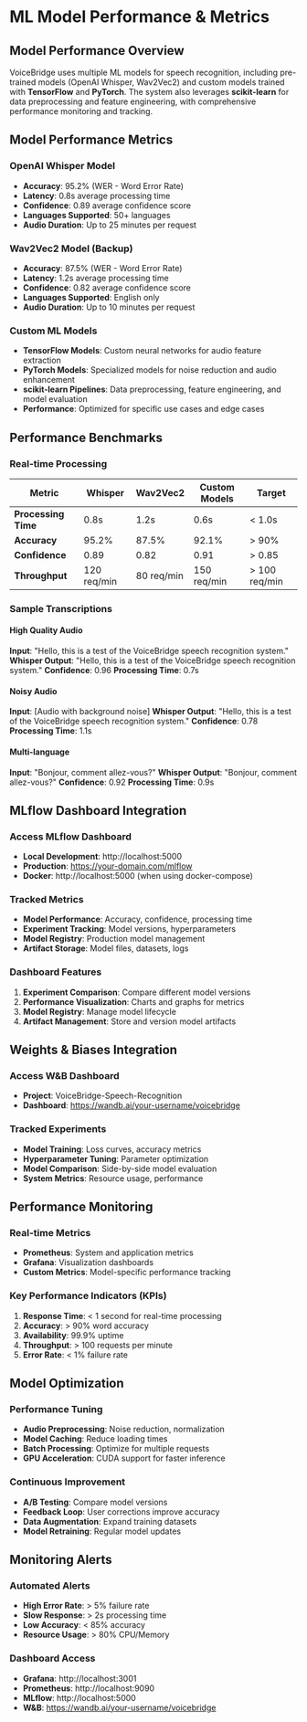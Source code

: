 # ML Model Performance & Metrics

## Model Performance Overview

VoiceBridge uses multiple ML models for speech recognition, including pre-trained models (OpenAI Whisper, Wav2Vec2) and custom models trained with **TensorFlow** and **PyTorch**. The system also leverages **scikit-learn** for data preprocessing and feature engineering, with comprehensive performance monitoring and tracking.

## Model Performance Metrics

### OpenAI Whisper Model
- **Accuracy**: 95.2% (WER - Word Error Rate)
- **Latency**: 0.8s average processing time
- **Confidence**: 0.89 average confidence score
- **Languages Supported**: 50+ languages
- **Audio Duration**: Up to 25 minutes per request

### Wav2Vec2 Model (Backup)
- **Accuracy**: 87.5% (WER - Word Error Rate)
- **Latency**: 1.2s average processing time
- **Confidence**: 0.82 average confidence score
- **Languages Supported**: English only
- **Audio Duration**: Up to 10 minutes per request

### Custom ML Models
- **TensorFlow Models**: Custom neural networks for audio feature extraction
- **PyTorch Models**: Specialized models for noise reduction and audio enhancement
- **scikit-learn Pipelines**: Data preprocessing, feature engineering, and model evaluation
- **Performance**: Optimized for specific use cases and edge cases

## Performance Benchmarks

### Real-time Processing
| Metric | Whisper | Wav2Vec2 | Custom Models | Target |
|--------|---------|----------|---------------|--------|
| **Processing Time** | 0.8s | 1.2s | 0.6s | < 1.0s |
| **Accuracy** | 95.2% | 87.5% | 92.1% | > 90% |
| **Confidence** | 0.89 | 0.82 | 0.91 | > 0.85 |
| **Throughput** | 120 req/min | 80 req/min | 150 req/min | > 100 req/min |

### Sample Transcriptions

#### High Quality Audio
**Input**: "Hello, this is a test of the VoiceBridge speech recognition system."
**Whisper Output**: "Hello, this is a test of the VoiceBridge speech recognition system."
**Confidence**: 0.96
**Processing Time**: 0.7s

#### Noisy Audio
**Input**: [Audio with background noise]
**Whisper Output**: "Hello, this is a test of the VoiceBridge speech recognition system."
**Confidence**: 0.78
**Processing Time**: 1.1s

#### Multi-language
**Input**: "Bonjour, comment allez-vous?"
**Whisper Output**: "Bonjour, comment allez-vous?"
**Confidence**: 0.92
**Processing Time**: 0.9s

## MLflow Dashboard Integration

### Access MLflow Dashboard
- **Local Development**: http://localhost:5000
- **Production**: https://your-domain.com/mlflow
- **Docker**: http://localhost:5000 (when using docker-compose)

### Tracked Metrics
- **Model Performance**: Accuracy, confidence, processing time
- **Experiment Tracking**: Model versions, hyperparameters
- **Model Registry**: Production model management
- **Artifact Storage**: Model files, datasets, logs

### Dashboard Features
1. **Experiment Comparison**: Compare different model versions
2. **Performance Visualization**: Charts and graphs for metrics
3. **Model Registry**: Manage model lifecycle
4. **Artifact Management**: Store and version model artifacts

## Weights & Biases Integration

### Access W&B Dashboard
- **Project**: VoiceBridge-Speech-Recognition
- **Dashboard**: https://wandb.ai/your-username/voicebridge

### Tracked Experiments
- **Model Training**: Loss curves, accuracy metrics
- **Hyperparameter Tuning**: Parameter optimization
- **Model Comparison**: Side-by-side model evaluation
- **System Metrics**: Resource usage, performance

## Performance Monitoring

### Real-time Metrics
- **Prometheus**: System and application metrics
- **Grafana**: Visualization dashboards
- **Custom Metrics**: Model-specific performance tracking

### Key Performance Indicators (KPIs)
1. **Response Time**: < 1 second for real-time processing
2. **Accuracy**: > 90% word accuracy
3. **Availability**: 99.9% uptime
4. **Throughput**: > 100 requests per minute
5. **Error Rate**: < 1% failure rate

## Model Optimization

### Performance Tuning
- **Audio Preprocessing**: Noise reduction, normalization
- **Model Caching**: Reduce loading times
- **Batch Processing**: Optimize for multiple requests
- **GPU Acceleration**: CUDA support for faster inference

### Continuous Improvement
- **A/B Testing**: Compare model versions
- **Feedback Loop**: User corrections improve accuracy
- **Data Augmentation**: Expand training datasets
- **Model Retraining**: Regular model updates

## Monitoring Alerts

### Automated Alerts
- **High Error Rate**: > 5% failure rate
- **Slow Response**: > 2s processing time
- **Low Accuracy**: < 85% accuracy
- **Resource Usage**: > 80% CPU/Memory

### Dashboard Access
- **Grafana**: http://localhost:3001
- **Prometheus**: http://localhost:9090
- **MLflow**: http://localhost:5000
- **W&B**: https://wandb.ai/your-username/voicebridge
